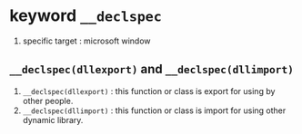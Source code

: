 # keyword `__declspec`
1. specific target : microsoft window
## `__declspec(dllexport)` and `__declspec(dllimport)`
1. `__declspec(dllexport)` : this function or class is export for using by other people.  
2. `__declspec(dllimport)` : this function or class is import for using other dynamic library.  
